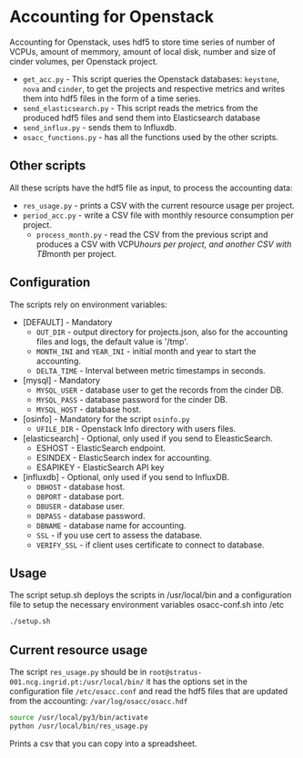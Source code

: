 # Accounting for Openstack

Accounting for Openstack, uses hdf5 to store time series of number of VCPUs, amount of memmory,
amount of local disk, number and size of cinder volumes, per Openstack project.

* `get_acc.py` - This script queries the Openstack databases: `keystone`, `nova` and `cinder`,
  to get the projects and respective metrics and writes them into hdf5 files in the form of a time
  series.
* `send_elasticsearch.py` - This script reads the metrics from the produced hdf5 files and send them
  into Elasticsearch database
* `send_influx.py` - sends them to Influxdb.
* `osacc_functions.py` - has all the functions used by the other scripts.

## Other scripts

All these scripts have the hdf5 file as input, to process the accounting data:

* `res_usage.py` - prints a CSV with the current resource usage per project.
* `period_acc.py` - write a CSV file with monthly resource consumption per project.
  * `process_month.py` - read the CSV from the previous script and produces a CSV with VCPU*hours
    per project, and another CSV with TB*month per project.

## Configuration

The scripts rely on environment variables:

* [DEFAULT] - Mandatory
  * `OUT_DIR` - output directory for projects.json, also for the accounting files and logs, the
    default value is '/tmp'.
  * `MONTH_INI` and `YEAR_INI` - initial month and year to start the accounting.
  * `DELTA_TIME` - Interval between metric timestamps in seconds.
* [mysql] - Mandatory
  * `MYSQL_USER` - database user to get the records from the cinder DB.
  * `MYSQL_PASS` - database password for the cinder DB.
  * `MYSQL_HOST` - database host.
* [osinfo] - Mandatory for the script `osinfo.py`
  * `UFILE_DIR` - Openstack Info directory with users files.
* [elasticsearch] - Optional, only used if you send to EleasticSearch.
  * ESHOST - ElasticSearch endpoint.
  * ESINDEX - ElasticSearch index for accounting.
  * ESAPIKEY - ElasticSearch API key
* [influxdb] - Optional, only used if you send to InfluxDB.
  * `DBHOST` - database host.
  * `DBPORT` - database port.
  * `DBUSER` - database user.
  * `DBPASS` - database password.
  * `DBNAME` - database name for accounting.
  * `SSL` - if you use cert to assess the database.
  * `VERIFY_SSL` - if client uses certificate to connect to database.

## Usage

The script setup.sh deploys the scripts in /usr/local/bin and a configuration file to setup the necessary environment
variables osacc-conf.sh into /etc

```bash
./setup.sh
```

## Current resource usage

The script `res_usage.py` should be in `root@stratus-001.ncg.ingrid.pt:/usr/local/bin/` it has the options set in the
configuration file `/etc/osacc.conf` and read the hdf5 files that are updated from the accounting: `/var/log/osacc/osacc.hdf`

```bash
source /usr/local/py3/bin/activate
python /usr/local/bin/res_usage.py
```

Prints a csv that you can copy into a spreadsheet.
